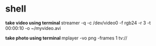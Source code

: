 # shell


<B>take video using terminal </B>
streamer -q -c /dev/video0 -f rgb24 -r 3 -t 00:00:10 -o ~/myvideo.avi



<B> take photo using terminal </B>
mplayer -vo png -frames 1 tv://



